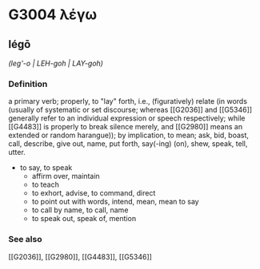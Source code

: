 # G3004 λέγω

## légō

_(leg'-o | LEH-goh | LAY-goh)_

### Definition

a primary verb; properly, to "lay" forth, i.e., (figuratively) relate (in words (usually of systematic or set discourse; whereas [[G2036]] and [[G5346]] generally refer to an individual expression or speech respectively; while [[G4483]] is properly to break silence merely, and [[G2980]] means an extended or random harangue)); by implication, to mean; ask, bid, boast, call, describe, give out, name, put forth, say(-ing) (on), shew, speak, tell, utter.

- to say, to speak
  - affirm over, maintain
  - to teach
  - to exhort, advise, to command, direct
  - to point out with words, intend, mean, mean to say
  - to call by name, to call, name
  - to speak out, speak of, mention

### See also

[[G2036]], [[G2980]], [[G4483]], [[G5346]]

